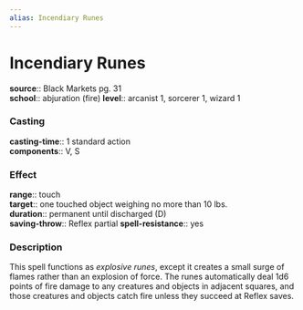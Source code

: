 ```yaml
---
alias: Incendiary Runes
---
```


# Incendiary Runes 

**source**:: Black Markets pg. 31  
**school**:: abjuration (fire)
**level**:: arcanist 1, sorcerer 1, wizard 1

### Casting 

**casting-time**:: 1 standard action  
**components**:: V, S

### Effect 

**range**:: touch  
**target**:: one touched object weighing no more than 10 lbs.  
**duration**:: permanent until discharged (D)  
**saving-throw**:: Reflex partial
**spell-resistance**:: yes

### Description 

This spell functions as *explosive runes*, except it creates a small surge of flames rather than an explosion of force. The runes automatically deal 1d6 points of fire damage to any creatures and objects in adjacent squares, and those creatures and objects catch fire unless they succeed at Reflex saves.
